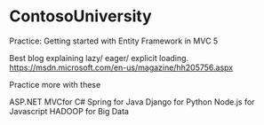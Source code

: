 # ContosoUniversity
Practice: Getting started with Entity Framework in MVC 5

Best blog explaining lazy/ eager/ explicit loading.
https://msdn.microsoft.com/en-us/magazine/hh205756.aspx

Practice more with these

ASP.NET MVCfor C#
Spring for Java
Django for Python
Node.js for Javascript
HADOOP for Big Data
